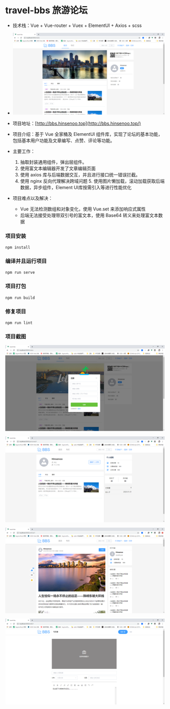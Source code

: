 # travel-bbs 旅游论坛

- 技术栈：Vue + Vue-router + Vuex + ElementUI + Axios + scss

- ![1602399305247](assets/1602399305247.png)

- 项目地址：[http://bbs.hinsenoo.top](http://bbs.hinsenoo.top/)  

- 项目介绍：基于 Vue 全家桶及 ElementUI 组件库，实现了论坛的基本功能，包括基本用户功能及文章编写、点赞、评论等功能。

- 主要工作：

  1. 抽取封装通用组件，弹出层组件。
  2. 使用富文本编辑器开发了文章编辑页面 
  3.  使用 axios 库与后端数据交互，并且进行接口统一错误拦截。
  4. 使用 nginx 反向代理解决跨域问题 5. 使用图片懒加载，滚动加载获取后端数据，异步组件，Element UI库按需引入等进行性能优化

- 项目难点以及解决：

  - Vue 无法检测数组和对象变化，使用 Vue.set 来添加响应式属性
  - 后端无法接受处理带双引号的富文本，使用 Base64 转义来处理富文本数据

  



### 项目安装

```
npm install
```

### 编译并且运行项目
```
npm run serve
```

### 项目打包
```
npm run build
```

### 修复项目
```
npm run lint
```



### 项目截图

![1602399296672](assets/1602399296672.png)

![1602399285711](assets/1602399285711.png)

![1602399343271](assets/1602399343271.png)

![1602399335435](assets/1602399335435.png)